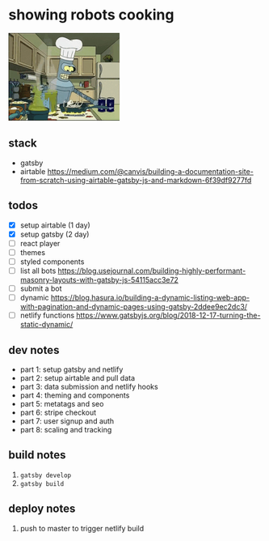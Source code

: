 # showing robots cooking

![bender](bender.gif)


## stack 

* gatsby
* airtable https://medium.com/@canvis/building-a-documentation-site-from-scratch-using-airtable-gatsby-js-and-markdown-6f39df9277fd

## todos

- [x] setup airtable (1 day)
- [x] setup gatsby (2 day)
- [ ] react player
- [ ] themes
- [ ] styled components
- [ ] list all bots https://blog.usejournal.com/building-highly-performant-masonry-layouts-with-gatsby-js-54115acc3e72
- [ ] submit a bot
- [ ] dynamic https://blog.hasura.io/building-a-dynamic-listing-web-app-with-pagination-and-dynamic-pages-using-gatsby-2ddee9ec2dc3/
- [ ] netlify functions https://www.gatsbyjs.org/blog/2018-12-17-turning-the-static-dynamic/

## dev notes

- part 1: setup gatsby and netlify
- part 2: setup airtable and pull data
- part 3: data submission and netlify hooks
- part 4: theming and components
- part 5: metatags and seo
- part 6: stripe checkout
- part 7: user signup and auth
- part 8: scaling and tracking

## build notes

1. `gatsby develop`
2. `gatsby build`

## deploy notes

1. push to master to trigger netlify build